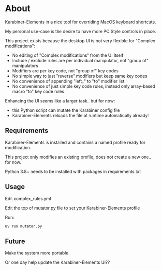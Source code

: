 # About

Karabiner-Elements in a nice tool for overriding MacOS keyboard shortcuts.

My personal use-case is the desire to have more PC Style controls in place.

This project exists because the desktop UI is not very flexible for "Complex modifications":

- No editing of "Complex modifications" from the UI itself
- Include / exclude rules are per individual manipulator, not "group of" manipulators
- Modifiers are per key code, not "group of" key codes
- No simple way to just "reverse" modifiers but keep same key codes
- No convenience of appending "left_" to "to" modifier list
- No convenience of just simple key code rules, instead only array-based macro "to" key code rules

Enhancing the UI seems like a larger task.. but for now:

- this Python script can mutate the Karabiner config file
- Karabiner-Elements reloads the file at runtime automatically already!

## Requirements

Karabiner-Elements is installed and contains a named profile ready for modification.

This project only modifies an existing profile, does not create a new one.. for now.

Python 3.8+ needs to be installed with packages in requirements.txt

## Usage

Edit complex_rules.yml

Edit the top of mutator.py file to set your Karabiner-Elements profile

Run:

```bash
uv run mutator.py
```

## Future

Make the system more portable.

Or one day help update the Karabiner-Elements UI??
